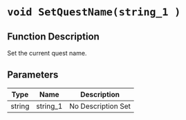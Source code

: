 # `void SetQuestName(string_1 )`
## Function Description
Set the current quest name.
## Parameters
Type|Name|Description
--|--|--
string|string_1|No Description Set
